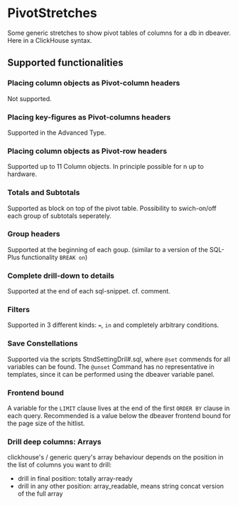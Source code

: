 # PivotStretches
Some generic stretches to show pivot tables of columns for a db in dbeaver. Here in a ClickHouse syntax.

## Supported functionalities

### Placing column objects as Pivot-column headers
Not supported.

### Placing key-figures as Pivot-columns headers
Supported in the Advanced Type.


### Placing column objects as Pivot-row headers
Supported up to 11 Column objects. In principle possible for n up to hardware.

### Totals and Subtotals
Supported as block on top of the pivot table. Possibility to swich-on/off each group of subtotals seperately.

### Group headers
Supported at the beginning of each goup. (similar to a version of the SQL-Plus functionality `BREAK on`)

### Complete drill-down to details
Supported at the end of each sql-snippet. cf. comment.

### Filters
Supported in 3 different kinds: `=`, `in` and completely arbitrary conditions.

### Save Constellations
Supported via the scripts StndSettingDril#.sql, where  `@set` commends for all variables can be found.
The `@unset` Command has no representative in templates, since it can be performed using the dbeaver variable panel.

### Frontend bound
A variable for the `LIMIT` clause lives at the end of the first `ORDER BY` clause in each query. Recommended is a value
below the dbeaver frontend bound for the page size of the hitlist.

### Drill deep columns: Arrays
clickhouse's / generic query's array behaviour depends on the position in the list of columns you want to drill:
+ drill in final position: totally array-ready
+ drill in any other position: array_readable, means string concat version of the full array
